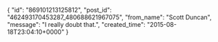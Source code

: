  {
   "id": "869101213125812",
   "post_id": "462493170453287_480688621967075",
   "from_name": "Scott Duncan",
   "message": "I really doubt that.",
   "created_time": "2015-08-18T23:04:10+0000"
 }
